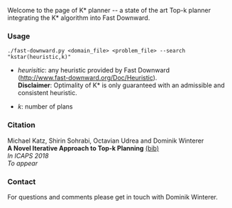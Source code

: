 Welcome to the page of K\* planner -- a state of the art Top-k planner integrating
the K\* algorithm into Fast Downward.

### Usage ###

```
./fast-downward.py <domain_file> <problem_file> --search "kstar(heuristic,k)"
```
* _heurisitic_:  any heuristic provided by Fast Downward  
(http://www.fast-downward.org/Doc/Heuristic).   
**Disclaimer**: Optimality of K\* is only guaranteed with an admissible and consistent heuristic.  

* _k_:  number of plans

### Citation ###
Michael Katz, Shirin Sohrabi, Octavian Udrea and Dominik Winterer  
**A Novel Iterative Approach to Top-k Planning** [(bib)](/top_k.bib)  
*In ICAPS 2018*  
*To appear*

### Contact ###
For questions and comments please get in touch with Dominik Winterer.